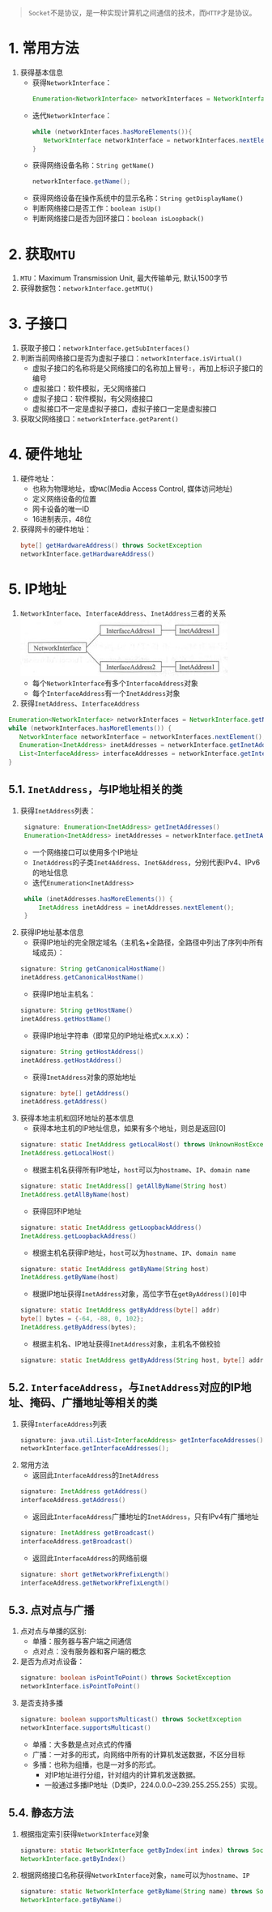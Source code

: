 > `Socket`不是协议，是一种实现计算机之间通信的技术，而`HTTP`才是协议。
# 1. 常用方法
1. 获得基本信息
   * 获得`NetworkInterface`：
     ```java
     Enumeration<NetworkInterface> networkInterfaces = NetworkInterface.getNetworkInterfaces();
     ```
   * 迭代`NetworkInterface`：
     ```java
     while (networkInterfaces.hasMoreElements()){
        NetworkInterface networkInterface = networkInterfaces.nextElement();
     }
     ```
   * 获得网络设备名称：`String getName()`
     ```java
     networkInterface.getName();
     ```
   * 获得网络设备在操作系统中的显示名称：`String getDisplayName()`
   * 判断网络接口是否工作：`boolean isUp()`
   * 判断网络接口是否为回环接口：`boolean isLoopback()`
# 2. 获取`MTU`
1. `MTU`：Maximum Transmission Unit, 最大传输单元, 默认1500字节
2. 获得数据包：`networkInterface.getMTU()`
# 3. 子接口
1. 获取子接口：`networkInterface.getSubInterfaces()`
2. 判断当前网络接口是否为虚拟子接口：`networkInterface.isVirtual()`
   * 虚拟子接口的名称将是父网络接口的名称加上冒号`:`，再加上标识子接口的编号
   * 虚拟接口：软件模拟，无父网络接口
   * 虚拟子接口：软件模拟，有父网络接口
   * 虚拟接口不一定是虚拟子接口，虚拟子接口一定是虚拟接口
3. 获取父网络接口：`networkInterface.getParent()`
# 4. 硬件地址
1. 硬件地址：
   * 也称为物理地址，或`MAC`(Media Access Control, 媒体访问地址)
   * 定义网络设备的位置
   * 网卡设备的唯一ID
   * 16进制表示，48位
2. 获得网卡的硬件地址：
   ```java
   byte[] getHardwareAddress() throws SocketException
   networkInterface.getHardwareAddress()
   ```
# 5. IP地址
1. `NetworkInterface`、`InterfaceAddress`、`InetAddress`三者的关系
   ![](./images/Networkinterface/三者关系.jpg)
   * 每个`NetworkInterface`有多个`InterfaceAddress`对象
   * 每个`InterfaceAddress`有一个`InetAddress`对象
2. 获得`InetAddress`、`InterfaceAddress`
```java
Enumeration<NetworkInterface> networkInterfaces = NetworkInterface.getNetworkInterfaces();
while (networkInterfaces.hasMoreElements()) {
   NetworkInterface networkInterface = networkInterfaces.nextElement();
   Enumeration<InetAddress> inetAddresses = networkInterface.getInetAddresses();
   List<InterfaceAddress> interfaceAddresses = networkInterface.getInterfaceAddresses();
}
```
## 5.1. `InetAddress`，与IP地址相关的类
1. 获得`InetAddress`列表：
   ```java
    signature: Enumeration<InetAddress> getInetAddresses()
    Enumeration<InetAddress> inetAddresses = networkInterface.getInetAddresses();
   ```
   * 一个网络接口可以使用多个IP地址
   * `InetAddress`的子类`Inet4Address`、`Inet6Address`，分别代表IPv4、IPv6的地址信息
   * 迭代`Enumeration<InetAddress>`
   ```java
    while (inetAddresses.hasMoreElements()) {
        InetAddress inetAddress = inetAddresses.nextElement();
    }
   ```
2. 获得IP地址基本信息
   * 获得IP地址的完全限定域名（主机名+全路径，全路径中列出了序列中所有域成员）：
   ```java
   signature: String getCanonicalHostName()
   inetAddress.getCanonicalHostName()
   ```
   * 获得IP地址主机名：
   ```java
   signature: String getHostName()
   inetAddress.getHostName()
   ```
   * 获得IP地址字符串（即常见的IP地址格式x.x.x.x）：
   ```java
   signature: String getHostAddress()
   inetAddress.getHostAddress()
   ```
   * 获得`InetAddress`对象的原始地址
   ```java
   signature: byte[] getAddress()
   inetAddress.getAddress()
   ```
3. 获得本地主机和回环地址的基本信息
   * 获得本地主机的IP地址信息，如果有多个地址，则总是返回[0]
   ```java
   signature: static InetAddress getLocalHost() throws UnknownHostException
   InetAddress.getLocalHost()
   ```
   * 根据主机名获得所有IP地址，`host`可以为`hostname`、`IP`、`domain name`
   ```java
   signature: static InetAddress[] getAllByName(String host)
   InetAddress.getAllByName(host)
   ```
   * 获得回环IP地址
   ```java
   signature: static InetAddress getLoopbackAddress()
   InetAddress.getLoopbackAddress()
   ```
   * 根据主机名获得IP地址，`host`可以为`hostname`、`IP`、`domain name`
   ```java
   signature: static InetAddress getByName(String host)
   InetAddress.getByName(host)
   ```
   * 根据IP地址获得`InetAddress`对象，高位字节在`getByAddress()[0]`中
   ```java
   signature: static InetAddress getByAddress(byte[] addr)
   byte[] bytes = {-64, -88, 0, 102};
   InetAddress.getByAddress(bytes);
   ```
   * 根据主机名、IP地址获得`InetAddress`对象，主机名不做校验
   ```java
   signature: static InetAddress getByAddress(String host, byte[] addr) throws UnknownHostException
   ```
## 5.2. `InterfaceAddress`，与`InetAddress`对应的IP地址、掩码、广播地址等相关的类
1. 获得`InterfaceAddress`列表
   ```java
   signature: java.util.List<InterfaceAddress> getInterfaceAddresses()
   networkInterface.getInterfaceAddresses();
   ```
2. 常用方法
   * 返回此`InterfaceAddress`的`InetAddress`
   ```java
   signature: InetAddress getAddress()
   interfaceAddress.getAddress()
   ```
   * 返回此`InterfaceAddress`广播地址的`InetAddress`，只有IPv4有广播地址
   ```java
   signature: InetAddress getBroadcast()
   interfaceAddress.getBroadcast()
   ```
   * 返回此`InterfaceAddress`的网络前缀
   ```java
   signature: short getNetworkPrefixLength()
   interfaceAddress.getNetworkPrefixLength()
   ```
## 5.3. 点对点与广播
1. 点对点与单播的区别:
   * 单播：服务器与客户端之间通信
   * 点对点：没有服务器和客户端的概念
2. 是否为点对点设备：
   ```java
   signature: boolean isPointToPoint() throws SocketException
   networkInterface.isPointToPoint()
   ```
3. 是否支持多播
   ```java
   signature: boolean supportsMulticast() throws SocketException
   networkInterface.supportsMulticast()
   ```
   * 单播：大多数是点对点式的传播
   * 广播：一对多的形式，向网络中所有的计算机发送数据，不区分目标
   * 多播：也称为组播，也是一对多的形式。
     * 对IP地址进行分组，针对组内的计算机发送数据。
     * 一般通过多播IP地址（D类IP，224.0.0.0~239.255.255.255）实现。
## 5.4. 静态方法
1. 根据指定索引获得`NetworkInterface`对象
   ```java
   signature: static NetworkInterface getByIndex(int index) throws SocketException
   NetworkInterface.getByIndex()
   ```
2. 根据网络接口名称获得`NetworkInterface`对象，`name`可以为`hostname`、`IP`
   ```java
   signature: static NetworkInterface getByName(String name) throws SocketException
   NetworkInterface.getByName()
   ```